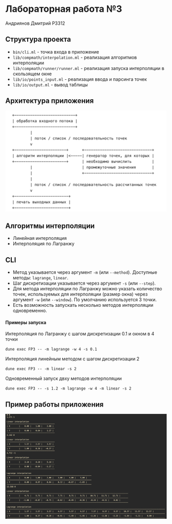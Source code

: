 # Лабораторная работа №3
Андриянов Дмитрий P3312

## Структура проекта
- `bin/cli.ml` - точка входа в приложение
- `lib/compmath/interpolation.ml` - реализация алгоритмов интерполяции
- `lib/compmath/runner/runner.ml` - реализация запуска интерполяции в скользящем окне
- `lib/io/points_input.ml` - реализация ввода и парсинга точек
- `lib/io/output.ml` - вывод таблицы

## Архитектура приложения 
![alt text](scheme.png)

## Алгоритмы интерполяции
- Линейная интерполяция
- Интерполяция по Лагранжу

## CLI
- Метод указывается через аргумент `-m` (или `--method`). Доступные методы: `lagrange`, `linear`. 
- Шаг дискретизации указывается через аргумент `-s` (или `--step`). 
- Для метода интерполяции по Лагранжу можно указать количество точек, используемых для интерполяции (размер окна) через аргумент `-w` (или `--window`). По умолчанию используется 3 точки.
- Есть возможность запускать несколько методов интерполяции одновременно.

#### Примеры запуска
Интерполяция по Лагранжу с шагом дискретизации 0.1 и окном в 4 точки
```
dune exec FP3 -- -m lagrange -w 4 -s 0.1
```
Интерполяция линейным методом с шагом дискретизации 2
```
dune exec FP3 -- -m linear -s 2
```
Одновременный запуск двху методов интерполяции
```
dune exec FP3 -- -s 1.2 -m lagrange -w 4 -m linear -s 2
```

## Пример работы приложения
![alt text](sin_example.png)
